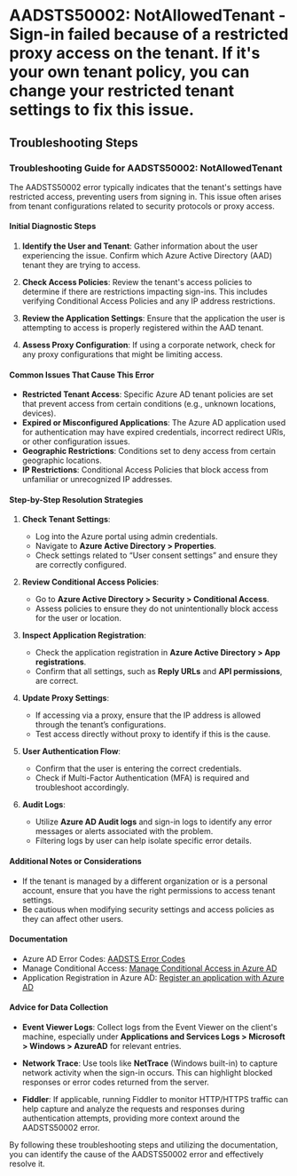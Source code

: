 # AADSTS50002: NotAllowedTenant - Sign-in failed because of a restricted proxy access on the tenant. If it's your own tenant policy, you can change your restricted tenant settings to fix this issue.


## Troubleshooting Steps
### Troubleshooting Guide for AADSTS50002: NotAllowedTenant

The AADSTS50002 error typically indicates that the tenant's settings have restricted access, preventing users from signing in. This issue often arises from tenant configurations related to security protocols or proxy access.

#### Initial Diagnostic Steps
1. **Identify the User and Tenant**: Gather information about the user experiencing the issue. Confirm which Azure Active Directory (AAD) tenant they are trying to access.
   
2. **Check Access Policies**: Review the tenant's access policies to determine if there are restrictions impacting sign-ins. This includes verifying Conditional Access Policies and any IP address restrictions.

3. **Review the Application Settings**: Ensure that the application the user is attempting to access is properly registered within the AAD tenant.

4. **Assess Proxy Configuration**: If using a corporate network, check for any proxy configurations that might be limiting access.

#### Common Issues That Cause This Error
- **Restricted Tenant Access**: Specific Azure AD tenant policies are set that prevent access from certain conditions (e.g., unknown locations, devices).
- **Expired or Misconfigured Applications**: The Azure AD application used for authentication may have expired credentials, incorrect redirect URIs, or other configuration issues.
- **Geographic Restrictions**: Conditions set to deny access from certain geographic locations.
- **IP Restrictions**: Conditional Access Policies that block access from unfamiliar or unrecognized IP addresses.

#### Step-by-Step Resolution Strategies
1. **Check Tenant Settings**:
    - Log into the Azure portal using admin credentials.
    - Navigate to **Azure Active Directory > Properties**.
    - Check settings related to “User consent settings” and ensure they are correctly configured.

2. **Review Conditional Access Policies**:
    - Go to **Azure Active Directory > Security > Conditional Access**.
    - Assess policies to ensure they do not unintentionally block access for the user or location.

3. **Inspect Application Registration**:
    - Check the application registration in **Azure Active Directory > App registrations**.
    - Confirm that all settings, such as **Reply URLs** and **API permissions**, are correct.

4. **Update Proxy Settings**:
    - If accessing via a proxy, ensure that the IP address is allowed through the tenant’s configurations.
    - Test access directly without proxy to identify if this is the cause.

5. **User Authentication Flow**:
    - Confirm that the user is entering the correct credentials.
    - Check if Multi-Factor Authentication (MFA) is required and troubleshoot accordingly.

6. **Audit Logs**:
    - Utilize **Azure AD Audit logs** and sign-in logs to identify any error messages or alerts associated with the problem.
    - Filtering logs by user can help isolate specific error details.

#### Additional Notes or Considerations
- If the tenant is managed by a different organization or is a personal account, ensure that you have the right permissions to access tenant settings.
- Be cautious when modifying security settings and access policies as they can affect other users.

#### Documentation
- Azure AD Error Codes: [AADSTS Error Codes](https://docs.microsoft.com/en-us/azure/active-directory/develop/reference-aadsts-error-codes)
- Manage Conditional Access: [Manage Conditional Access in Azure AD](https://docs.microsoft.com/en-us/azure/active-directory/conditional-access/)
- Application Registration in Azure AD: [Register an application with Azure AD](https://docs.microsoft.com/en-us/azure/active-directory/develop/quickstart-register-app)

#### Advice for Data Collection
- **Event Viewer Logs**: Collect logs from the Event Viewer on the client's machine, especially under **Applications and Services Logs > Microsoft > Windows > AzureAD** for relevant entries.
  
- **Network Trace**: Use tools like **NetTrace** (Windows built-in) to capture network activity when the sign-in occurs. This can highlight blocked responses or error codes returned from the server.
  
- **Fiddler**: If applicable, running Fiddler to monitor HTTP/HTTPS traffic can help capture and analyze the requests and responses during authentication attempts, providing more context around the AADSTS50002 error.

By following these troubleshooting steps and utilizing the documentation, you can identify the cause of the AADSTS50002 error and effectively resolve it.